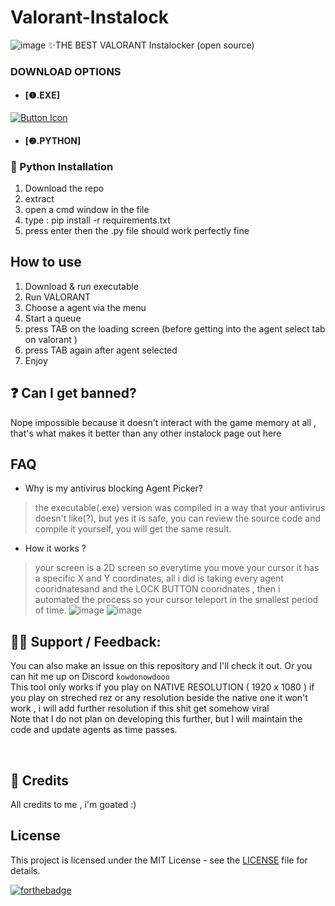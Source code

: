 # Valorant-Instalock
![image](https://github.com/KOWDOO/Valorant-Instalock/assets/150936272/19d84b04-b983-4c52-b5f4-c33f9ad2f31b)
   ✨THE BEST VALORANT Instalocker (open source) 

### DOWNLOAD OPTIONS 
- #### [❶.EXE]
[Link]: https://github.com/SuppliedOrange/VALORANT-Instalocker/releases/latest 'Latest Release'
[Button Icon]: https://img.shields.io/badge/Releases-EF2D5E?style=for-the-badge&logoColor=white&logo=DocuSign
[![Button Icon]][Link]
- ####  [❷.PYTHON]

### 📩 Python Installation
1. Download the repo
2. extract 
3. open a cmd window in the file
4. type : pip install -r requirements.txt
5. press enter then the .py file should work perfectly fine

## How to use
1. Download & run executable
2. Run VALORANT
3. Choose a agent via the menu
4. Start a queue
7. press TAB on the loading screen (before getting into the agent select tab on valorant )
8. press TAB again after agent selected 
9. Enjoy


## ❓ Can I get banned?

Nope impossible because it doesn't interact with the game memory at all , that's what makes it better than any other instalock page out here 

## FAQ
- Why is my antivirus blocking Agent Picker?
> the executable(.exe) version was compiled in a way that your antivirus doesn't like(?), but yes it is safe, you can review the source code and compile it yourself, you will get the same result.

- How it works ?
> your screen is a 2D screen so everytime you move your cursor it has a specific X and Y coordinates, all i did is taking every agent cooridnatesand and the LOCK BUTTON cooridnates , then i automated the process so your cursor teleport in the smallest period of time.
![image](https://github.com/KOWDOO/Valorant-Instalock/assets/150936272/eb5d0823-6821-4280-b6ba-17383f37d8f1)
![image](https://github.com/KOWDOO/Valorant-Instalock/assets/150936272/3dfed008-40b2-4950-bc97-7febf855a1a4)

## 🤷‍♀️ Support / Feedback:

You can also make an issue on this repository and I'll check it out. Or you can hit me up on Discord `kowdonowdooo` <br>
This tool only works if you play on NATIVE RESOLUTION ( 1920 x 1080 ) if you play on streched rez or any resolution beside the native one it won't work , i will add further resolution if this shit get somehow viral 
<br>
Note that I do not plan on developing this further, but I will maintain the code and update agents as time passes.

<br>

## 📰 Credits
All credits to me , i'm goated :)

## License
This project is licensed under the MIT License - see the [LICENSE](LICENSE) file for details.

[![forthebadge](https://forthebadge.com/images/badges/built-with-love.svg)](https://forthebadge.com)

